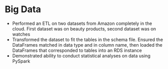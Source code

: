 # Big Data
<ul>
  <li> Performed an ETL on two datasets from Amazon completely in the cloud.  First dataset was on beauty products, second dataset was on watches</li>
  <li> Transformed the dataset to fit the tables in the schema file. Ensured the DataFrames matched in data type and in column name, then loaded the DataFrames that corresponded to tables into an RDS instance</li>
  <li> Demonstrated ability to conduct statistical analyses on data using PySpark</li>

  
  
  
  
